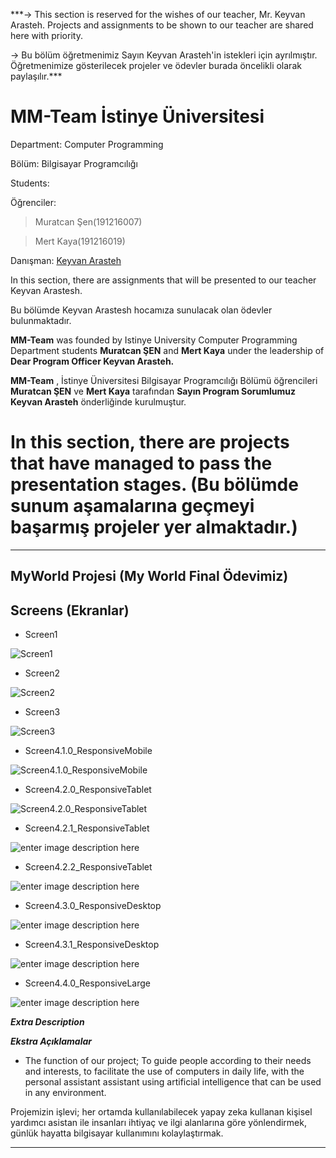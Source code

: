   

***-> This section is reserved for the wishes of our teacher, Mr. Keyvan Arasteh. Projects and assignments to be shown to our teacher are shared here with priority.

  

-> Bu bölüm öğretmenimiz Sayın Keyvan Arasteh'in istekleri için ayrılmıştır. Öğretmenimize gösterilecek projeler ve ödevler burada öncelikli olarak paylaşılır.***

  

  

  

# MM-Team İstinye Üniversitesi

  

  

  

Department: Computer Programming

  

Bölüm: Bilgisayar Programcılığı

  

  

Students:

  

Öğrenciler:

  

  

  

> Muratcan Şen(191216007)

  

  

  

> Mert Kaya(191216019)

  

  

  

Danışman: [ Keyvan Arasteh ](https://github.com/keyvanarasteh/)

  

  

  

In this section, there are assignments that will be presented to our teacher Keyvan Arastesh.

  

Bu bölümde Keyvan Arastesh hocamıza sunulacak olan ödevler bulunmaktadır.

  

  

**MM-Team** was founded by Istinye University Computer Programming Department students **Muratcan ŞEN** and **Mert Kaya** under the leadership of **Dear Program Officer Keyvan Arasteh.**

  

**MM-Team** , İstinye Üniversitesi Bilgisayar Programcılığı Bölümü öğrencileri **Muratcan ŞEN** ve **Mert Kaya** tarafından **Sayın Program Sorumlumuz Keyvan Arasteh** önderliğinde kurulmuştur.

  

  

  

  

# In this section, there are projects that have managed to pass the presentation stages. (Bu bölümde sunum aşamalarına geçmeyi başarmış projeler yer almaktadır.)

  

  

***

  

  

  

## MyWorld Projesi (My World Final Ödevimiz)

  

  

## Screens (Ekranlar)

  

  

- Screen1

![Screen1](https://github.com/keyvanarasteh/MMt/blob/main/Homework/MyWorld_Screenshot/Screen1.png?raw=true)

  

  

- Screen2

  

![Screen2](https://github.com/keyvanarasteh/MMt/blob/main/Homework/MyWorld_Screenshot/Screen2.png?raw=true)

  

  

- Screen3

  

![Screen3](https://github.com/keyvanarasteh/MMt/blob/main/Homework/MyWorld_Screenshot/Screen3.png?raw=true)

  

  

- Screen4.1.0_ResponsiveMobile

  

![Screen4.1.0_ResponsiveMobile](https://github.com/keyvanarasteh/MMt/blob/main/Homework/MyWorld_Screenshot/Screen4.1.0_ResponsiveMobile.png?raw=true)

  

  

- Screen4.2.0_ResponsiveTablet

  

![Screen4.2.0_ResponsiveTablet](https://github.com/keyvanarasteh/MMt/blob/main/Homework/MyWorld_Screenshot/Screen4.2.0_ResponsiveTablet.png?raw=true)

  

- Screen4.2.1_ResponsiveTablet

  

![enter image description here](https://github.com/keyvanarasteh/MMt/blob/main/Homework/MyWorld_Screenshot/Screen4.2.1_ResponsiveTablet.png?raw=true)

  

  

- Screen4.2.2_ResponsiveTablet

  

![enter image description here](https://github.com/keyvanarasteh/MMt/blob/main/Homework/MyWorld_Screenshot/Screen4.2.2_ResponsiveTablet.png?raw=true)

  

  

- Screen4.3.0_ResponsiveDesktop

  
![enter image description here](https://github.com/keyvanarasteh/MMt/blob/main/Homework/MyWorld_Screenshot/Screen4.3.0_ResponsiveDesktop.png?raw=true)

  

  

- Screen4.3.1_ResponsiveDesktop


![enter image description here](https://github.com/keyvanarasteh/MMt/blob/main/Homework/MyWorld_Screenshot/Screen4.3.1_ResponsiveDesktop.png?raw=true)

  

  

- Screen4.4.0_ResponsiveLarge

 
![enter image description here](https://github.com/keyvanarasteh/MMt/blob/main/Homework/MyWorld_Screenshot/Screen4.4.0_ResponsiveDesktop.png?raw=true)

  

  

***Extra Description***

  

***Ekstra Açıklamalar***

  

  

- The function of our project; To guide people according to their needs and interests, to facilitate the use of computers in daily life, with the personal assistant assistant using artificial intelligence that can be used in any environment.

  

Projemizin işlevi; her ortamda kullanılabilecek yapay zeka kullanan kişisel yardımcı asistan ile insanları ihtiyaç ve ilgi alanlarına göre yönlendirmek, günlük hayatta bilgisayar kullanımını kolaylaştırmak.

  

  

  

***